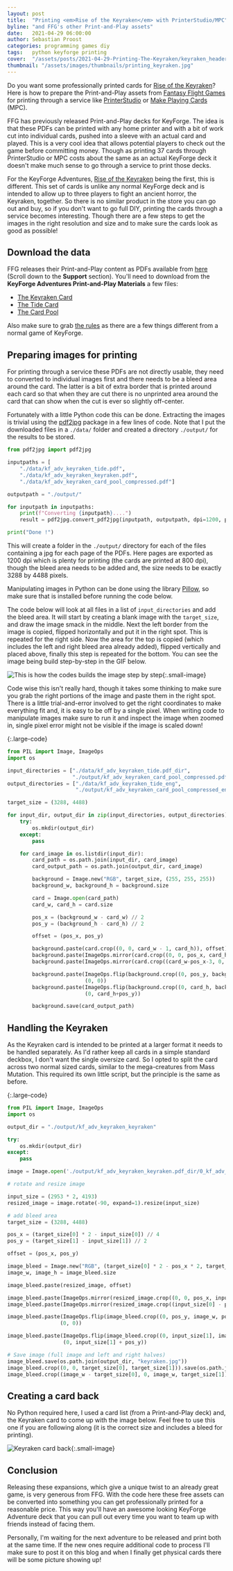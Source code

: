 ```yaml
---
layout: post
title:  "Printing <em>Rise of the Keyraken</em> with PrinterStudio/MPC"
byline: "and FFG's other Print-and-Play assets"
date:   2021-04-29 06:00:00
author: Sebastian Proost
categories: programming games diy
tags:	python keyforge printing 
cover:  "/assets/posts/2021-04-29-Printing-The-Keyraken/keyraken_header.jpg"
thumbnail: "/assets/images/thumbnails/printing_keyraken.jpg"
---
```


Do you want some professionally printed cards for [Rise of the Keyraken]? Here is how to prepare the Print-and-Play
assets from [Fantasy Flight Games] for printing through a service like [PrinterStudio] or [Make Playing Cards] (MPC).

FFG has previously released Print-and-Play decks for KeyForge. The idea is that these PDFs can be printed with any home
printer and with a bit of work cut into individual cards, pushed into a sleeve with an actual card and played. This
is a very cool idea that allows potential players to check out the game before committing money. Though as printing
37 cards through PrinterStudio or MPC costs about the same as an actual KeyForge deck it doesn't make much sense to 
go through a service to print those decks.

For the KeyForge Adventures, [Rise of the Keyraken] being the first, this is different. This set of cards is unlike 
any normal KeyForge deck and is intended to allow up to three players to fight an ancient horror, the Keyraken, 
together. So there is no similar product in the store you can go out and buy, so if you don't want to go full
DIY, printing the cards through a service becomes interesting. Though there are a few steps to get the images in the
right resolution and size and to make sure the cards look as good as possible!

## Download the data

FFG releases their Print-and-Play content as PDFs available from 
[here](https://drafts.fantasyflightgames.com/en/products/keyforge/) (Scroll down to the **Support** section). You'll
need to download from the **KeyForge Adventures Print-and-Play Materials** a few files:

  * [The Keyraken Card](https://images-cdn.fantasyflightgames.com/filer_public/23/6e/236ed2c4-de85-4e3f-82b1-908f2ed0f2f9/kf_adv_keyraken_keyraken.pdf)
  * [The Tide Card](https://images-cdn.fantasyflightgames.com/filer_public/99/46/9946ea16-6525-4abe-9774-fba884420524/kf_adv_keyraken_tide.pdf)
  * [The Card Pool](https://images-cdn.fantasyflightgames.com/filer_public/c5/0c/c50c2857-cdcd-4e82-9e3f-58cc2f39ba4d/kf_adv_keyraken_card_pool_compressed.pdf)

Also make sure to grab [the rules](https://images-cdn.fantasyflightgames.com/filer_public/09/6b/096bc01e-b9a2-4b73-82d7-a467fe5cc8bd/kf_adv_rulebook_kr_compressed.pdf) as there are a few things different from a normal game of KeyForge.

## Preparing images for printing

For printing through a service these PDFs are not directly usable, they need to converted to individual images first and
there needs to be a bleed area around the card. The latter is a bit of extra border that is printed around each card so 
that when they are cut there is no unprinted area around the card that can show when the cut is ever so slightly 
off-center. 

Fortunately with a little Python code this can be done. Extracting the images is trivial using the [pdf2jpg] package in
a few lines of code. Note that I put the downloaded files in a ```./data/``` folder and created a directory ```./output/```
for the results to be stored.

```python
from pdf2jpg import pdf2jpg

inputpaths = [
    "./data/kf_adv_keyraken_tide.pdf",
    "./data/kf_adv_keyraken_keyraken.pdf",
    "./data/kf_adv_keyraken_card_pool_compressed.pdf"]

outputpath = "./output/"

for inputpath in inputpaths:
    print(f"Converting {inputpath}....")
    result = pdf2jpg.convert_pdf2jpg(inputpath, outputpath, dpi=1200, pages="ALL")

print("Done !")
```

This will create a folder in the ```./output/``` directory for each of the files containing a jpg for each page of the
PDFs. Here pages are exported as 1200 dpi which is plenty for printing (the cards are printed at 800 dpi), though the
bleed area needs to be added and, the size needs to be exactly 3288 by 4488 pixels. 

Manipulating images in Python can be done using the library [Pillow], so make sure that is installed before running the
code below.

The code below will look at all files in a list of ```input_directories``` and add the bleed area. It will start by
creating a blank image with the ```target_size```, and draw the image smack in the middle. Next the left border from the 
image is copied, flipped horizontally and put it in the right spot. This is repeated for the right side. Now the area 
for the top is copied (which includes the left and right bleed area already added), flipped vertically and placed above, 
finally this step is repeated for the bottom. You can see the image being build step-by-step in the GIF below.

![This is how the codes builds the image step by step](/assets/posts/2021-04-29-Printing-The-Keyraken/bleed_step_by_step.gif){:.small-image}

Code wise this isn't really hard, though it takes some thinking to make sure you grab the right portions of the image 
and paste them in the right spot. There is a little trial-and-error involved to get the right coordinates to make 
everything fit and, it is easy to be off by a single pixel. When writing code to manipulate images make sure to run it 
and inspect the image when zoomed in, single pixel error might not be visible if the image is scaled down!

{:.large-code}
```python
from PIL import Image, ImageOps
import os

input_directories = ["./data/kf_adv_keyraken_tide.pdf_dir",
                     "./output/kf_adv_keyraken_card_pool_compressed.pdf_dir"]
output_directories = ["./data/kf_adv_keyraken_tide_eng",
                      "./output/kf_adv_keyraken_card_pool_compressed_eng"]

target_size = (3288, 4488)

for input_dir, output_dir in zip(input_directories, output_directories):
    try:
        os.mkdir(output_dir)
    except:
        pass

    for card_image in os.listdir(input_dir):
        card_path = os.path.join(input_dir, card_image)
        card_output_path = os.path.join(output_dir, card_image)

        background = Image.new("RGB", target_size, (255, 255, 255))
        background_w, background_h = background.size

        card = Image.open(card_path)
        card_w, card_h = card.size

        pos_x = (background_w - card_w) // 2
        pos_y = (background_h - card_h) // 2

        offset = (pos_x, pos_y)

        background.paste(card.crop((0, 0, card_w - 1, card_h)), offset)
        background.paste(ImageOps.mirror(card.crop((0, 0, pos_x, card_h))), (0, pos_y))
        background.paste(ImageOps.mirror(card.crop((card_w-pos_x-3, 0, card_w-1, card_h))), (pos_x+card_w, pos_y))

        background.paste(ImageOps.flip(background.crop((0, pos_y, background_w, pos_y*2))),
                         (0, 0))
        background.paste(ImageOps.flip(background.crop((0, card_h, background_w, card_h+pos_y))),
                         (0, card_h+pos_y))

        background.save(card_output_path)
```

## Handling the Keyraken

As the Keyraken card is intended to be printed at a larger format it needs to be handled separately. As I'd rather keep
all cards in a simple standard deckbox, I don't want the single oversize card. So I opted to split the card across two
normal sized cards, similar to the mega-creatures from Mass Mutation. This required its own little script, but the
principle is the same as before.

{:.large-code}
```python
from PIL import Image, ImageOps
import os

output_dir = "./output/kf_adv_keyraken_keyraken"

try:
    os.mkdir(output_dir)
except:
    pass

image = Image.open('./output/kf_adv_keyraken_keyraken.pdf_dir/0_kf_adv_keyraken_keyraken.pdf.jpg', 'r')

# rotate and resize image

input_size = (2953 * 2, 4193)
resized_image = image.rotate(-90, expand=1).resize(input_size)

# add bleed area
target_size = (3288, 4488)

pos_x = (target_size[0] * 2 - input_size[0]) // 4
pos_y = (target_size[1] - input_size[1]) // 2

offset = (pos_x, pos_y)

image_bleed = Image.new("RGB", (target_size[0] * 2 - pos_x * 2, target_size[1]), (255, 255, 255))
image_w, image_h = image_bleed.size

image_bleed.paste(resized_image, offset)

image_bleed.paste(ImageOps.mirror(resized_image.crop((0, 0, pos_x, input_size[1]))), (0, pos_y))
image_bleed.paste(ImageOps.mirror(resized_image.crop((input_size[0] - pos_x - 1, 0, input_size[0], input_size[1]))), (pos_x + input_size[0], pos_y))

image_bleed.paste(ImageOps.flip(image_bleed.crop((0, pos_y, image_w, pos_y * 2))),
                 (0, 0))

image_bleed.paste(ImageOps.flip(image_bleed.crop((0, input_size[1], image_w, input_size[1] + pos_y))),
                  (0, input_size[1] + pos_y))

# Save image (full image and left and right halves)
image_bleed.save(os.path.join(output_dir, "keyraken.jpg"))
image_bleed.crop((0, 0, target_size[0], target_size[1])).save(os.path.join(output_dir, "keyraken_left.jpg"))
image_bleed.crop((image_w - target_size[0], 0, image_w, target_size[1])).save(os.path.join(output_dir, "keyraken_right.jpg"))
```

## Creating a card back

No Python required here, I used a card list (from a Print-and-Play deck) and, the Keyraken card to come up with the 
image below. Feel free to use this one if you are following along (it is the correct size and includes a bleed for 
printing).

![Keyraken card back](/assets/posts/2021-04-29-Printing-The-Keyraken/keyraken_back.jpg){:.small-image}

## Conclusion

Releasing these expansions, which give a unique twist to an already great game, is very generous from FFG. With the
code here these free assets can be converted into something you can get professionally printed for a reasonable price.
This way you'll have an awesome looking KeyForge Adventure deck that you can pull out every time you want to team up
with friends instead of facing them.

Personally, I'm waiting for the next adventure to be released and print both at the same time. If the new ones require
additional code to process I'll make sure to post it on this blog and when I finally get physical cards there will
be some picture showing up!

[Rise of the Keyraken]: https://www.fantasyflightgames.com/en/news/2021/4/23/available-now-april-23/
[Fantasy Flight Games]: https://www.fantasyflightgames.com/
[PrinterStudio]: https://www.printerstudio.de/
[Make Playing Cards]: https://www.makeplayingcards.com/
[pdf2jpg]: https://github.com/pankajr141/pdf2jpg
[Pillow]: https://python-pillow.org/
